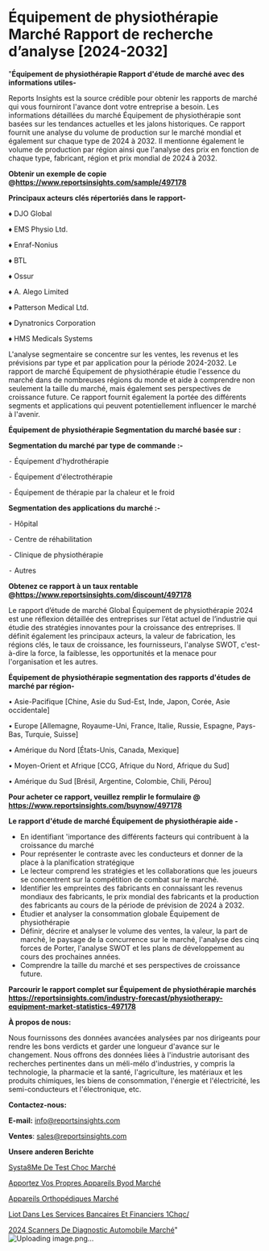 # Équipement de physiothérapie Marché Rapport de recherche d’analyse [2024-2032]

"<strong>Équipement de physiothérapie Rapport d'étude de marché avec des informations utiles-</strong>

Reports Insights est la source crédible pour obtenir les rapports de marché qui vous fourniront l'avance dont votre entreprise a besoin. Les informations détaillées du marché Équipement de physiothérapie sont basées sur les tendances actuelles et les jalons historiques. Ce rapport fournit une analyse du volume de production sur le marché mondial et également sur chaque type de 2024 à 2032. Il mentionne également le volume de production par région ainsi que l'analyse des prix en fonction de chaque type, fabricant, région et prix mondial de 2024 à 2032.

<strong><b>Obtenir un exemple de copie @</b></strong><a href=https://www.reportsinsights.com/sample/497178><strong><b>https://www.reportsinsights.com/sample/497178</b></strong></a>

<b>Principaux acteurs clés répertoriés dans le rapport-</b>

<b> </b>♦ DJO Global

♦ EMS Physio Ltd.

♦ Enraf-Nonius

♦ BTL

♦ Ossur

♦ A. Alego Limited

♦ Patterson Medical Ltd.

♦ Dynatronics Corporation

♦ HMS Medicals Systems

L'analyse segmentaire se concentre sur les ventes, les revenus et les prévisions par type et par application pour la période 2024-2032. Le rapport de marché Équipement de physiothérapie étudie l'essence du marché dans de nombreuses régions du monde et aide à comprendre non seulement la taille du marché, mais également ses perspectives de croissance future. Ce rapport fournit également la portée des différents segments et applications qui peuvent potentiellement influencer le marché à l'avenir.

<strong>Équipement de physiothérapie Segmentation du marché basée sur :</strong>

<strong>Segmentation du marché par type de commande :-</strong>

⁃ Équipement d'hydrothérapie

⁃ Équipement d'électrothérapie

⁃ Équipement de thérapie par la chaleur et le froid

<strong>Segmentation des applications du marché :-</strong>

⁃ Hôpital

⁃ Centre de réhabilitation

⁃ Clinique de physiothérapie

⁃ Autres

<strong><b>Obtenez ce rapport à un taux rentable @</b></strong><a href=https://www.reportsinsights.com/discount/497178><strong><b>https://www.reportsinsights.com/discount/497178</b></strong></a>

Le rapport d’étude de marché Global Équipement de physiothérapie 2024 est une réflexion détaillée des entreprises sur l’état actuel de l’industrie qui étudie des stratégies innovantes pour la croissance des entreprises. Il définit également les principaux acteurs, la valeur de fabrication, les régions clés, le taux de croissance, les fournisseurs, l'analyse SWOT, c'est-à-dire la force, la faiblesse, les opportunités et la menace pour l'organisation et les autres.

<strong>Équipement de physiothérapie segmentation des rapports d'études de marché par région-</strong>

• Asie-Pacifique [Chine, Asie du Sud-Est, Inde, Japon, Corée, Asie occidentale]

• Europe [Allemagne, Royaume-Uni, France, Italie, Russie, Espagne, Pays-Bas, Turquie, Suisse]

• Amérique du Nord [États-Unis, Canada, Mexique]

• Moyen-Orient et Afrique [CCG, Afrique du Nord, Afrique du Sud]

• Amérique du Sud [Brésil, Argentine, Colombie, Chili, Pérou]

<strong>Pour acheter ce rapport, veuillez remplir le formulaire @   <a href=https://www.reportsinsights.com/buynow/497178>https://www.reportsinsights.com/buynow/497178</a></strong>

<strong>Le rapport d'étude de marché Équipement de physiothérapie aide -</strong>
<ul>
  <li>En identifiant 'importance des différents facteurs qui contribuent à la croissance du marché</li>
  <li>Pour représenter le contraste avec les conducteurs et donner de la place à la planification stratégique</li>
  <li>Le lecteur comprend les stratégies et les collaborations que les joueurs se concentrent sur la compétition de combat sur le marché.</li>
  <li>Identifier les empreintes des fabricants en connaissant les revenus mondiaux des fabricants, le prix mondial des fabricants et la production des fabricants au cours de la période de prévision de 2024 à 2032.</li>
  <li>Étudier et analyser la consommation globale Équipement de physiothérapie</li>
  <li>Définir, décrire et analyser le volume des ventes, la valeur, la part de marché, le paysage de la concurrence sur le marché, l'analyse des cinq forces de Porter, l'analyse SWOT et les plans de développement au cours des prochaines années.</li>
  <li>Comprendre la taille du marché et ses perspectives de croissance future.</li>
</ul>

<strong>Parcourir le rapport complet sur Équipement de physiothérapie marchés <a href=https://reportsinsights.com/industry-forecast/physiotherapy-equipment-market-statistics-497178>https://reportsinsights.com/industry-forecast/physiotherapy-equipment-market-statistics-497178</a></strong>

<strong>À propos de nous:</strong>

Nous fournissons des données avancées analysées par nos dirigeants pour rendre les bons verdicts et garder une longueur d'avance sur le changement. Nous offrons des données liées à l'industrie autorisant des recherches pertinentes dans un méli-mélo d'industries, y compris la technologie, la pharmacie et la santé, l'agriculture, les matériaux et les produits chimiques, les biens de consommation, l'énergie et l'électricité, les semi-conducteurs et l'électronique, etc.

<strong>Contactez-nous:</strong>

<strong>E-mail:</strong> <a href=mailto:info@reportsinsights.com>info@reportsinsights.com</a>

<strong>Ventes</strong>: <a href=mailto:sales@reportsinsights.com>sales@reportsinsights.com</a>

<strong>Unsere anderen Berichte</strong>

<a href=https://www.linkedin.com/pulse/syst%C3%A8me-de-test-choc-march%C3%A9-2024-demande-83s6c/>Systa8Me De Test Choc Marché</a>

<a href=https://www.linkedin.com/pulse/apportez-vos-propres-appareils-byod-march%C3%A9taille-58mpc/>Apportez Vos Propres Appareils Byod Marché</a>

<a href=https://www.linkedin.com/pulse/appareils-orthopédiques-marchéanalyse-du-rapport-s1n3c/>Appareils Orthopédiques Marché</a>

<a href=https://www.linkedin.com/pulse/liot-dans-les-services-bancaires-et-financiers-1chqc/>Liot Dans Les Services Bancaires Et Financiers 1Chqc/</a>

<a href=https://www.linkedin.com/pulse/2024-scanners-de-diagnostic-automobile-march%C3%A9-ged7c/>2024 Scanners De Diagnostic Automobile Marché</a>"
![Uploading image.png…]()
